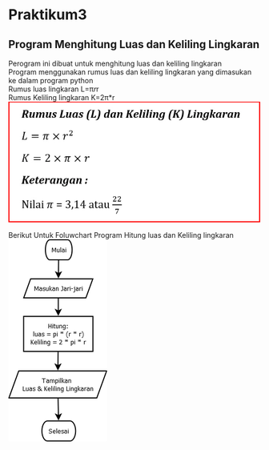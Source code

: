 # Praktikum3
## Program Menghitung Luas dan Keliling Lingkaran
Perogram ini dibuat untuk menghitung luas dan keliling lingkaran <br/>
Program menggunakan rumus luas dan keliling lingkaran yang dimasukan ke dalam program python<br/>
Rumus luas lingkaran L=π*r*r <br/>
Rumus Keliling lingkaran K=2π*r <br/>
![Gambar 1](Gambar/ss1.png)<br/>

Berikut Untuk Foluwchart Program Hitung luas dan Keliling lingkaran<br/>
![Gambar 2](Gambar/ss2.png)<br/>





 

